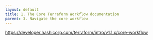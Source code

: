 ```yaml
---
layout: default
title: 1. The Core Terraform Workflow documentation
parent: 3. Navigate the core workflow
---
```


https://developer.hashicorp.com/terraform/intro/v1.1.x/core-workflow
